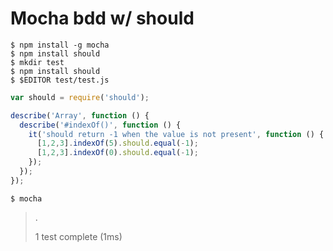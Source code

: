 # Mocha bdd w/ should

    $ npm install -g mocha
    $ npm install should
    $ mkdir test
    $ npm install should
    $ $EDITOR test/test.js

```javascript
var should = require('should');

describe('Array', function () {
  describe('#indexOf()', function () {
    it('should return -1 when the value is not present', function () {
      [1,2,3].indexOf(5).should.equal(-1);
      [1,2,3].indexOf(0).should.equal(-1);
    });
  });
});
```

    $ mocha

> .
>
> 1 test complete (1ms)

